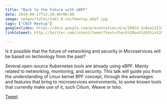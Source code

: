 ```yaml
---
title: "Back to the Future with eBPF"
date: 2019-09-17T12:29:40+06:00
image: images/talks/takl-8-cncfmeetup_ebpf.jpg
tags: ["CNCF Meetup"]
googleslides: https://docs.google.com/presentation/d/e/2PACX-1vQxoL5I3aq-4lkwbQhOzhPtgv-1JGjtqJ7-oJQxG4XYanxL1gUxCzp-ptArcS1yJA/embed?start=false&loop=false&delayms=3000
linktotweet: http://twitter.com/intent/tweet?text=Check%20out%20this%20talk:%20“Back%20to%20the%20Future%20with%20eBPF”%20by%20%40beatrizmrg%20%23ebpf%20%23CloudNativeMad&url=https://b3a.dev/talks/cncfmeetup-jun-2019/

---
```

Is it possible that the future of networking and security in Microservices will be based on technology from the past? 

Several open-source Kubernetes tools are already using eBPF. Mainly related to networking, monitoring, and security. This talk will guide you from the understanding of Linux kernel BPF concept, through the advantages and features that bring to microservices environments, to some known tools that currently make use of it, such Cilium, Weave or Istio.
<div class="blog-content singleiconp">
    <a href="http://twitter.com/intent/tweet?text=Check%20out%20this%20talk:%20“Back%20to%20the%20Future%20with%20eBPF”%20by%20%40beatrizmrg%20%23ebpf%20%23CloudNativeMad&url=https://b3a.dev/talks/cncfmeetup-jun-2019/" target="_blank" class="talklisticons btn btn-dafault btn-details hvr-bounce-to-right"><i class="ion-social-twitter"></i> Tweet</a>
</div>

<br/>
<br/>
